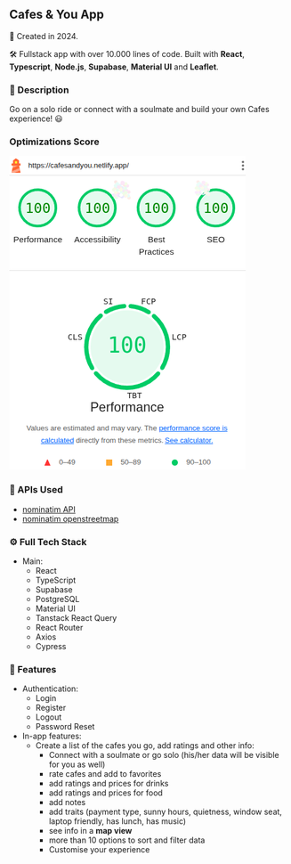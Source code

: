 ## Cafes & You App
📆 Created in 2024.

🛠 Fullstack app with over 10.000 lines of code. Built with **React**, **Typescript**, **Node.js**, **Supabase**, **Material UI** and **Leaflet**.

### 💬 Description
 Go on a solo ride or connect with a soulmate and build your own Cafes experience! 😃

### Optimizations Score
![image](./src/lighthouse-cafes-app.png)

### 📡 APIs Used
  - [nominatim API](https://nominatim.org/)
  - [nominatim openstreetmap](https://nominatim.openstreetmap.org/ui/search.html)

### ⚙️ Full Tech Stack
* Main:
  * React
  * TypeScript
  * Supabase
  * PostgreSQL
  * Material UI
  * Tanstack React Query
  * React Router
  * Axios
  * Cypress

### 🎨 Features
  - Authentication:
    - Login
    - Register
    - Logout
    - Password Reset
  - In-app features:
    - Create a list of the cafes you go, add ratings and other info:
      - Connect with a soulmate or go solo (his/her data will be visible for you as well)
      - rate cafes and add to favorites
      - add ratings and prices for drinks
      - add ratings and prices for food
      - add notes
      - add traits (payment type, sunny hours, quietness, window seat, laptop friendly, has lunch, has music)
      - see info in a **map view**
      - more than 10 options to sort and filter data
      - Customise your experience
